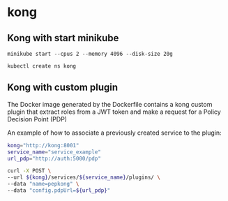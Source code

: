 # kong


## Kong with start minikube
``` 
minikube start --cpus 2 --memory 4096 --disk-size 20g

kubectl create ns kong
```

## Kong with custom plugin

The Docker image generated by the Dockerfile contains a kong custom plugin that extract roles from a JWT token and make a request for a Policy Decision Point (PDP)

An example of how to associate a previously created service to the plugin:

``` sh
kong="http://kong:8001"
service_name="service_example"
url_pdp="http://auth:5000/pdp"

curl -X POST \
--url ${kong}/services/${service_name}/plugins/ \
--data "name=pepkong" \
--data "config.pdpUrl=${url_pdp}"
```
